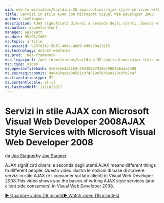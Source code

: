 ```yaml
---
uid: web-forms/videos/building-35-applications/ajax-style-services-with-microsoft-visual-web-developer-2008
title: Servizi in stile AJAX con Microsoft Visual Web Developer 2008 | Documenti Microsoft
author: JoeStagner
description: AJAX significati diversi a seconda degli utenti. Questo video illustra le nozioni di base di scrittura in a scopi di sviluppo di Visual Web di servizi in stile AJAX (e i consumer sul lato client)...
ms.author: aspnetcontent
manager: wpickett
ms.date: 05/08/2009
ms.topic: article
ms.assetid: b257d1f2-58f2-49ab-a800-b99a79a212f5
ms.technology: dotnet-webforms
ms.prod: .net-framework
msc.legacyurl: /web-forms/videos/building-35-applications/ajax-style-services-with-microsoft-visual-web-developer-2008
msc.type: video
ms.openlocfilehash: 51e6e5e4a8154c49e35597930e79881a63aa5a08
ms.sourcegitcommit: 9a9483aceb34591c97451997036a9120c3fe2baf
ms.translationtype: MT
ms.contentlocale: it-IT
ms.lasthandoff: 11/10/2017
---
```

<a name="ajax-style-services-with-microsoft-visual-web-developer-2008"></a><span data-ttu-id="e99bf-104">Servizi in stile AJAX con Microsoft Visual Web Developer 2008</span><span class="sxs-lookup"><span data-stu-id="e99bf-104">AJAX Style Services with Microsoft Visual Web Developer 2008</span></span>
====================
<span data-ttu-id="e99bf-105">da [Joe Stagner](https://github.com/JoeStagner)</span><span class="sxs-lookup"><span data-stu-id="e99bf-105">by [Joe Stagner](https://github.com/JoeStagner)</span></span>

<span data-ttu-id="e99bf-106">AJAX significati diversi a seconda degli utenti.</span><span class="sxs-lookup"><span data-stu-id="e99bf-106">AJAX means different things to different people.</span></span> <span data-ttu-id="e99bf-107">Questo video illustra le nozioni di base di scrivere servizi in stile AJAX (e i consumer sul lato client) in Visual Web Developer 2008.</span><span class="sxs-lookup"><span data-stu-id="e99bf-107">This video shows you the basics of writing AJAX style services (and client side consumers) in Visual Web Developer 2008.</span></span>

[<span data-ttu-id="e99bf-108">&#9654; Guardare video (16 minuti)</span><span class="sxs-lookup"><span data-stu-id="e99bf-108">&#9654; Watch video (16 minutes)</span></span>](https://channel9.msdn.com/Blogs/ASP-NET-Site-Videos/ajax-style-services-with-microsoft-visual-web-developer-2008)
